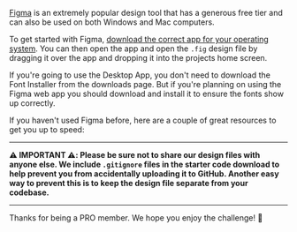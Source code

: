 <!-- # Using the Figma design file

Using this design file will help you practice building projects in the same way professionals do. Seeing the details in the design will help you improve your accuracy when building projects and build projects faster. -->

[Figma](https://www.figma.com/) is an extremely popular design tool that has a generous free tier and can also be used on both Windows and Mac computers.

To get started with Figma, [download the correct app for your operating system](https://www.figma.com/downloads/). You can then open the app and open the `.fig` design file by dragging it over the app and dropping it into the projects home screen.

If you're going to use the Desktop App, you don't need to download the Font Installer from the downloads page. But if you're planning on using the Figma web app you should download and install it to ensure the fonts show up correctly.

If you haven't used Figma before, here are a couple of great resources to get you up to speed: 

<!-- - [“Everything Developers Need To Know About Figma” article on Smashing Magazine](https://www.smashingmagazine.com/2020/09/figma-developers-guide/) -->
<!-- - ["Introduction to Figma for Developers" video with Ryan Warner and Jason Lengstorf on Learn with Jason](https://www.learnwithjason.dev/introduction-to-figma-for-developers) -->

---

**⚠️ IMPORTANT ⚠️: Please be sure not to share our design files with anyone else. We include `.gitignore` files in the starter code download to help prevent you from accidentally uploading it to GitHub. Another easy way to prevent this is to keep the design file separate from your codebase.**

---

Thanks for being a PRO member. We hope you enjoy the challenge! 🙂